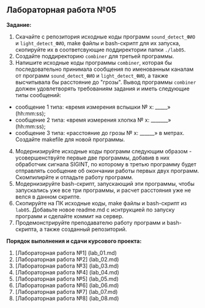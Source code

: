 ## Лабораторная работа №05

__Задание:__  
1. Скачайте с репозитория исходные коды программ `sound_detect_ФИО` и `light_detect_ФИО`, make файлы и bash-скрипт для их запуска, скопируйте их в соответсвующие поддиректории папки `./lab05`.
2. Создайте поддиректорию `combiner` для третьей программы.
3. Напишите исходные коды программы `combiner`, которая бы последовательно принимала сообщения по именованным каналам от программ `sound_detect_ФИО` и `light_detect_ФИО`, а также высчитывала бы расстояние до "грозы". Вывод программы `combiner` должен удовлетворять требованиям задания и иметь следующие типы сообщений:
* сообщение 1 типа: «время измерения вспышки № х: _____» (hh:mm:ss);
* сообщение 2 типа: «время измерения хлопка № х: _______» (hh:mm:ss);
* сообщение 3 типа: «расстояние до грозы № х: ______» в метрах.
Создайте makefile для новой программы.
4. Модернизируйте исходные коды программ следующим образом - усовершенствуйте первые две программы, добавив в них обработчик сигнала SIGINT, по которому в третью программу будет отправлять сообщение об окончании работы первых двух программ. Скомпилирйте и отладьте работу программ.
5. Модернизируйте bash-скрипт, запускающий эти программы, чтобы запускались уже все три программы, и расчет расстояния уже не велся в данном скрипте.
6. Скопируйте на ПК исходные коды, make файлы и bash-скрипт из `lab05`. Добавьте новое readme.md с иснтрукцией по запуску программ и сделайте коммит на сервер.
7. Продемонстрируйте преподавателю работу программ и bash-скрипта, а также созданный репозиторий. 

__Порядок выполнения и сдачи курсового проекта:__
1. [Лабораторная работа №1] (lab_01.md)
2. [Лабораторная работа №2] (lab_02.md)
3. [Лабораторная работа №3] (lab_03.md)
4. [Лабораторная работа №4] (lab_04.md)
5. [Лабораторная работа №5] (lab_05.md)
6. [Лабораторная работа №6] (lab_06.md)
7. [Лабораторная работа №7] (lab_07.md)
8. [Лабораторная работа №8] (lab_08.md)
